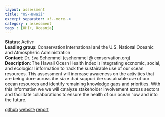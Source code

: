 ```yaml
---
layout: assessment
title: "US-Hawaii" 
excerpt_separator: <!--more-->
category : assessment
tags : [OHI+, Oceania]
---
```


**Status**: Active  
**Leading group**: Conservation International and the U.S. National Oceanic and Atmospheric Administration  
**Contact**: Dr. Eva Schemmel (eschemmel @ conservation.org)  
**Description**: The Hawaii Ocean Health Index is integrating economic, social, and ecological information to track the sustainable use of our ocean resources.  This assessment will increase awareness on  the activities that are being done across the state that support the sustainable use of our ocean resources and identify remaining knowledge gaps and priorities. With this information we we will catalyze stakeholder involvement across sectors and facilitate collaborations to ensure the health of our ocean now and into the future.    

<a href="https://github.com/OHI-Science/mhi" target="_blank">github</a>
<a href="http://ohi-science.org/mhi" target="_blank">website</a> 
<a href="http://ohi-science.org/publications" target="_blank">report</a>
